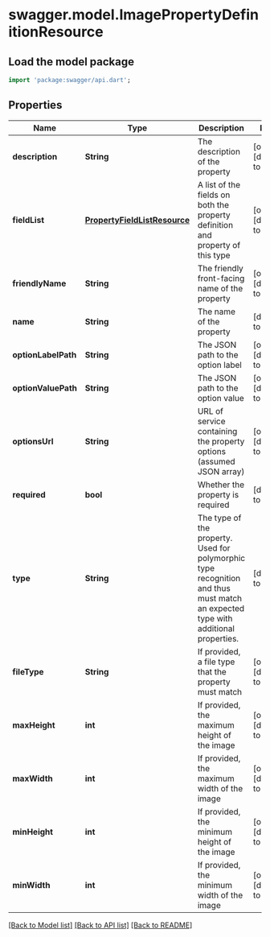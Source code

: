 # swagger.model.ImagePropertyDefinitionResource

## Load the model package
```dart
import 'package:swagger/api.dart';
```

## Properties
Name | Type | Description | Notes
------------ | ------------- | ------------- | -------------
**description** | **String** | The description of the property | [optional] [default to null]
**fieldList** | [**PropertyFieldListResource**](PropertyFieldListResource.md) | A list of the fields on both the property definition and property of this type | [optional] [default to null]
**friendlyName** | **String** | The friendly front-facing name of the property | [optional] [default to null]
**name** | **String** | The name of the property | [default to null]
**optionLabelPath** | **String** | The JSON path to the option label | [optional] [default to null]
**optionValuePath** | **String** | The JSON path to the option value | [optional] [default to null]
**optionsUrl** | **String** | URL of service containing the property options (assumed JSON array) | [optional] [default to null]
**required** | **bool** | Whether the property is required | [default to null]
**type** | **String** | The type of the property. Used for polymorphic type recognition and thus must match an expected type with additional properties. | [default to null]
**fileType** | **String** | If provided, a file type that the property must match | [optional] [default to null]
**maxHeight** | **int** | If provided, the maximum height of the image | [optional] [default to null]
**maxWidth** | **int** | If provided, the maximum width of the image | [optional] [default to null]
**minHeight** | **int** | If provided, the minimum height of the image | [optional] [default to null]
**minWidth** | **int** | If provided, the minimum width of the image | [optional] [default to null]

[[Back to Model list]](../README.md#documentation-for-models) [[Back to API list]](../README.md#documentation-for-api-endpoints) [[Back to README]](../README.md)


